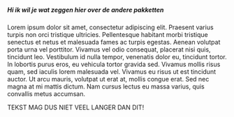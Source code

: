 ##### Hi ik wil je wat zeggen hier over de andere pakketten
Lorem ipsum dolor sit amet, consectetur adipiscing elit. Praesent varius turpis non orci tristique ultricies. Pellentesque habitant morbi tristique senectus et netus et malesuada fames ac turpis egestas. Aenean volutpat porta urna vel porttitor. Vivamus vel odio consequat, placerat nisi quis, tincidunt leo. Vestibulum id nulla tempor, venenatis dolor eu, tincidunt tortor. In lobortis purus eros, eu vehicula tortor gravida sed. Vivamus mollis risus quam, sed iaculis lorem malesuada vel. Vivamus eu risus ut est tincidunt auctor. Ut arcu mauris, volutpat ut erat at, mollis congue erat. Sed nec magna at mi mattis dictum. Nam cursus lectus eu massa varius, quis convallis metus accumsan.

TEKST MAG DUS NIET VEEL LANGER DAN DIT!
